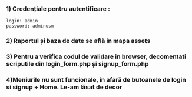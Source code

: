 ### 1) Credențiale pentru autentificare :
```text
login: admin
password: adminusm
```
### 2) Raportul și baza de date se află in mapa assets

### 3) Pentru a verifica codul de validare in browser, decomentati scriputile din login_form.php și signup_form.php
### 4)Meniurile nu sunt funcionale, in afară de butoanele de login si signup + Home. Le-am lăsat de decor